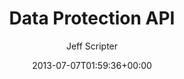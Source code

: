 ---
id: 2
title: Data Protection API
date: 2013-07-07T01:59:36+00:00
author: Jeff Scripter
layout: post
guid: http://www.JPScripter.com/?p=2
permalink: /DPAPI/
categories:
  - Objects
---